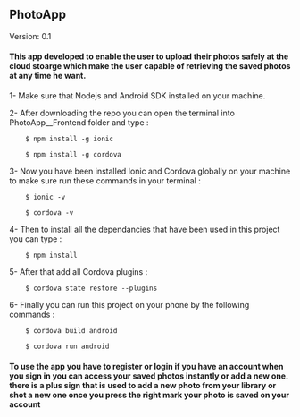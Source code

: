 ## PhotoApp
Version: 0.1
#### This app developed to enable the user to upload their photos safely at the cloud stoarge which make the user capable of retrieving the saved photos at any time he want.

1- Make sure that Nodejs and Android SDK installed on your machine.

2- After downloading the repo you can open the terminal into PhotoApp__Frontend folder and type : 

        $ npm install -g ionic
        
        $ npm install -g cordova
3- Now you have been installed Ionic and Cordova globally on your machine to make sure run these commands in your terminal :

        $ ionic -v
        
        $ cordova -v
4- Then to install all the dependancies that have been used in this project you can type :

        $ npm install
5- After that add all Cordova plugins :

        $ cordova state restore --plugins
6- Finally you can run this project on your phone by the following commands :

        $ cordova build android
        
        $ cordova run android

#### To use the app you have to register or login if you have an account when you sign in you can access your saved photos instantly or add a new one. there is a plus sign that is used to add a new photo from your library or shot a new one once you press the right mark your photo is saved on your account 
